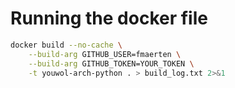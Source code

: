 # Running the docker file

```sh
docker build --no-cache \
    --build-arg GITHUB_USER=fmaerten \
    --build-arg GITHUB_TOKEN=YOUR_TOKEN \
    -t youwol-arch-python . > build_log.txt 2>&1
```